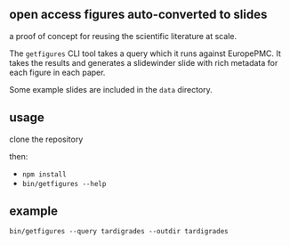 ## open access figures auto-converted to slides

a proof of concept for reusing the scientific literature at scale.

The `getfigures` CLI tool takes a query which it runs against EuropePMC. It takes the results and generates a slidewinder slide with rich metadata for each figure in each paper.

Some example slides are included in the `data` directory.

## usage

clone the repository

then:

- `npm install`
- `bin/getfigures --help`

## example

```
bin/getfigures --query tardigrades --outdir tardigrades
```
